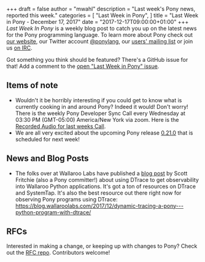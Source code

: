+++
draft = false
author = "mwahl"
description = "Last week's Pony news, reported this week."
categories = [
    "Last Week in Pony",
]
title = "Last Week in Pony - December 17, 2017"
date = "2017-12-17T09:00:00+01:00"
+++
_Last Week In Pony_ is a weekly blog post to catch you up on the latest news for the Pony programming language. To learn more about Pony check out [our website](ponylang.org), our Twitter account [@ponylang](https://twitter.com/ponylang), our [users' mailing list](https://pony.groups.io/g/user) or join us [on IRC](https://webchat.freenode.net/?channels=%23ponylang). 

Got something you think should be featured? There's a GitHub issue for that! Add a comment to the [open "Last Week in Pony" issue](https://github.com/ponylang/ponylang.github.io/issues?q=is%3Aissue+is%3Aopen+label%3Alast-week-in-pony).
<!--more-->

## Items of note

- Wouldn't it be horribly interesting if you could get to know what is currently cooking in and around Pony? Indeed it would! Don't worry! There is the weekly Pony Developer Sync Call every Wednesday at 03:30 PM (GMT-05:00) America/New York via zoom. Here is the [Recorded Audio for last weeks Call](https://pony.groups.io/g/dev/files/Pony%20Sync/2017_12_13).
- We are all very excited about the upcoming Pony release [0.21.0](https://github.com/ponylang/ponyc/issues/2379#issuecomment-352192398) that is scheduled for next week! 

## News and Blog Posts

- The folks over at Wallaroo Labs have published a [blog post](https://blog.wallaroolabs.com/2017/12/dynamic-tracing-a-pony---python-program-with-dtrace/) by Scott Fritchie (also a Pony committer!) about using DTrace to get observability into Wallaroo Python applications. It's got a ton of resources on DTrace and SystemTap. It's also the best resource out there right now for observing Pony programs using DTrace: https://blog.wallaroolabs.com/2017/12/dynamic-tracing-a-pony---python-program-with-dtrace/

## RFCs

Interested in making a change, or keeping up with changes to Pony? Check out the [RFC repo](https://github.com/ponylang/rfcs). Contributors welcome!


